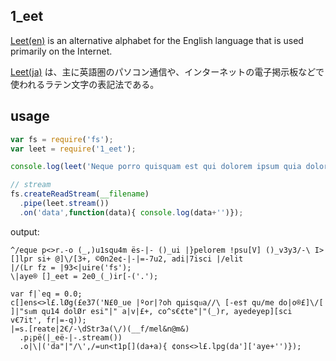 ## 1_eet

[Leet(en)](http://en.wikipedia.org/wiki/Leet) is an alternative alphabet for the English language that is used primarily on the Internet.

[Leet(ja)](http://ja.wikipedia.org/wiki/Leet) は、主に英語圏のパソコン通信や、インターネットの電子掲示板などで使われるラテン文字の表記法である。

## usage

```js
var fs = require('fs');
var leet = require('1_eet');

console.log(leet('Neque porro quisquam est qui dolorem ipsum quia dolor sit amet, consectetur, adipisci velit',0.0));

// stream
fs.createReadStream(__filename)
  .pipe(leet.stream())
  .on('data',function(data){ console.log(data+'')});

```

output:

    ^/eque p<>r.-o (_,)u1squ4m ës-|- ()_ui |}pelorem !psu[V] ()_v3y3/-\ I>[]lpr si+ @]\/[3+, ©0n2e¢-|-|=-7u2, adi|7isci |/elit
    |/(Lr fz = |93<|uire('fs');
    \|aye® []_eet = 2e0_(_)ir[-('.');
     
    var f|`eq = 0.0;
    c[]ens<>l£.lØg(£e37('N£0_ue |ºor|?oh qµisqบa//\ [-es† qu/me do|o®£]\/[ ]|"sบm qu14 dolØr esi"|" a|v|£+, co^s€¢te"|"(_)r, ayedeyep][sci v€7it', fr|=-q));
    |=s.[reate|2€/-\dStr3a(\/)(__f/mel&n@m&)
      .p¡pë(|_eë-|-.stream())
      .o|\|('da"|"/\',/=un<t1p[](da+a){ ¢ons<>l£.lpg(da']['aye+'')});
